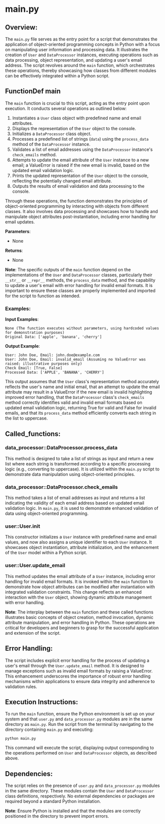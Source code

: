 # main.py

## Overview:
The `main.py` file serves as the entry point for a script that demonstrates the application of object-oriented programming concepts in Python with a focus on manipulating user information and processing data. It illustrates the creation of `User` and `DataProcessor` instances, executing operations such as data processing, object representation, and updating a user's email address. The script revolves around the `main` function, which orchestrates these operations, thereby showcasing how classes from different modules can be effectively integrated within a Python script.

## FunctionDef main

The `main` function is crucial to this script, acting as the entry point upon execution. It conducts several operations as outlined below:

1. Instantiates a `User` class object with predefined name and email attributes.
2. Displays the representation of the `User` object to the console.
3. Initializes a `DataProcessor` class object.
4. Processes a predefined list of strings (`data`) using the `process_data` method of the `DataProcessor` instance.
5. Validates a list of email addresses using the `DataProcessor` instance's `check_emails` method.
6. Attempts to update the email attribute of the `User` instance to a new email; a ValueError is raised if the new email is invalid, based on the updated email validation logic.
7. Prints the updated representation of the `User` object to the console, reflecting the potentially changed email attribute.
8. Outputs the results of email validation and data processing to the console.

Through these operations, the function demonstrates the principles of object-oriented programming by interacting with objects from different classes. It also involves data processing and showcases how to handle and manipulate object attributes post-instantiation, including error handling for email updates.

**Parameters**:
- None

**Returns**:
- None

**Note**: The specific outputs of the `main` function depend on the implementations of the `User` and `DataProcessor` classes, particularly their `__str__` or `__repr__` methods, the `process_data` method, and the capability to update a user's email with error handling for invalid email formats. It is important to ensure these classes are properly implemented and imported for the script to function as intended.

### Examples:
**Input Examples**: 
```
None (The function executes without parameters, using hardcoded values for demonstration purposes)
Original Data: ['apple', 'banana', 'cherry']
```

**Output Example**:
```
User: John Doe, Email: john.doe@example.com
User: John Doe, Email: invalid_email (Assuming no ValueError was raised; illustrative purposes only)
Check Email: [True, False]
Processed Data: ['APPLE', 'BANANA', 'CHERRY']
```
This output assumes that the `User` class's representation method accurately reflects the user's name and initial email, that an attempt to update the email attribute may result in a ValueError if the new email is invalid highlighting improved error handling, that the `DataProcessor` class's `check_emails` method correctly identifies valid and invalid email formats based on updated email validation logic, returning True for valid and False for invalid emails, and that its `process_data` method efficiently converts each string in the list to uppercase.

## Called_functions:

### data_processor::DataProcessor.process_data
This method is designed to take a list of strings as input and return a new list where each string is transformed according to a specific processing logic (e.g., converting to uppercase). It is utilized within the `main.py` script to demonstrate data manipulation using object-oriented principles. 

### data_processor::DataProcessor.check_emails
This method takes a list of email addresses as input and returns a list indicating the validity of each email address based on updated email validation logic. In `main.py`, it is used to demonstrate enhanced validation of data using object-oriented programming.

### user::User.__init__
This constructor initializes a `User` instance with predefined name and email values, and now also assigns a unique identifier to each `User` instance. It showcases object instantiation, attribute initialization, and the enhancement of the `User` model within a Python script.

### user::User.update_email
This method updates the email attribute of a `User` instance, including error handling for invalid email formats. It is invoked within the `main` function to demonstrate how object attributes can be modified after instantiation with integrated validation constraints. This change reflects an enhanced interaction with the `User` object, showing dynamic attribute management with error handling.

**Note**: The interplay between the `main` function and these called functions illustrates basic concepts of object creation, method invocation, dynamic attribute manipulation, and error handling in Python. These operations are critical for developers and beginners to grasp for the successful application and extension of the script.

## Error Handling:
The script includes explicit error handling for the process of updating a user's email through the `User.update_email` method. It is designed to manage exceptions such as invalid email formats by raising a ValueError. This enhancement underscores the importance of robust error handling mechanisms within applications to ensure data integrity and adherence to validation rules.

## Execution Instructions:
To run the `main` function, ensure the Python environment is set up on your system and that `user.py` and `data_processor.py` modules are in the same directory as `main.py`. Run the script from the terminal by navigating to the directory containing `main.py` and executing:
```
python main.py
```
This command will execute the script, displaying output corresponding to the operations performed on `User` and `DataProcessor` objects, as described above.

## Dependencies:
The script relies on the presence of `user.py` and `data_processor.py` modules in the same directory. These modules contain the `User` and `DataProcessor` class definitions, respectively. No external dependencies or packages are required beyond a standard Python installation.

**Note**: Ensure Python is installed and that the modules are correctly positioned in the directory to prevent import errors.
